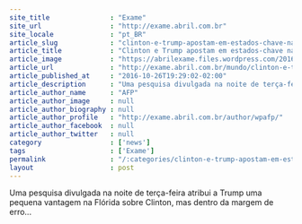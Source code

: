 ```yaml
---
site_title               : "Exame"
site_url                 : "http://exame.abril.com.br"
site_locale              : "pt_BR"
article_slug             : "clinton-e-trump-apostam-em-estados-chave-na-reta-final"
article_title            : "Clinton e Trump apostam em estados-chave na reta final"
article_image            : "https://abrilexame.files.wordpress.com/2016/10/size_960_16_9_trump-hillary9.jpg?quality=70&strip=all&w=960"
article_url              : "http://exame.abril.com.br/mundo/clinton-e-trump-apostam-em-estados-chave-na-reta-final/"
article_published_at     : "2016-10-26T19:29:02-02:00"
article_description      : "Uma pesquisa divulgada na noite de terça-feira atribui a Trump uma pequena vantagem na Flórida sobre Clinton, mas dentro da margem de erro..."
article_author_name      : "AFP"
article_author_image     : null
article_author_biography : null
article_author_profile   : "http://exame.abril.com.br/author/wpafp/"
article_author_facebook  : null
article_author_twitter   : null
category                 : ['news']
tags                     : ['Exame']
permalink                : "/:categories/clinton-e-trump-apostam-em-estados-chave-na-reta-final/"
layout                   : post
---
```


Uma pesquisa divulgada na noite de terça-feira atribui a Trump uma pequena vantagem na Flórida sobre Clinton, mas dentro da margem de erro...
